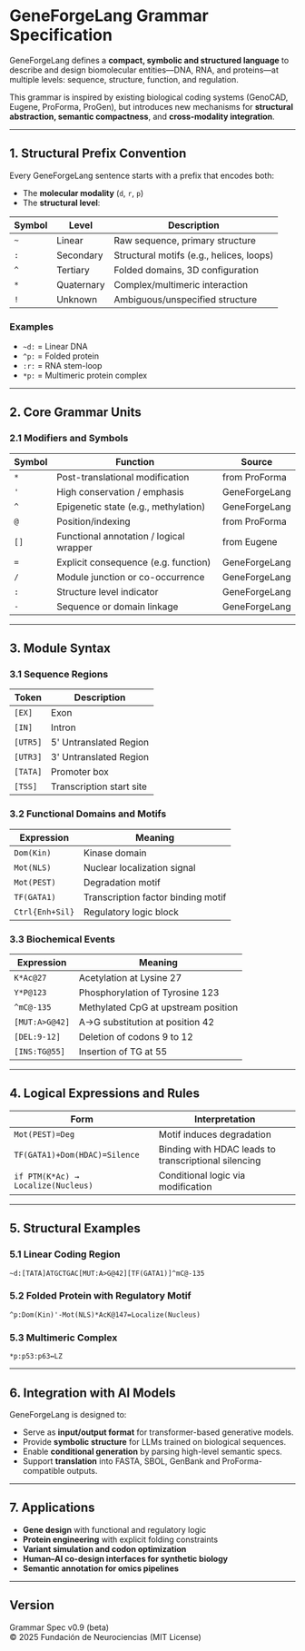 # **GeneForgeLang Grammar Specification**

GeneForgeLang defines a **compact, symbolic and structured language** to describe and design biomolecular entities—DNA, RNA, and proteins—at multiple levels: sequence, structure, function, and regulation.

This grammar is inspired by existing biological coding systems (GenoCAD, Eugene, ProForma, ProGen), but introduces new mechanisms for **structural abstraction, semantic compactness**, and **cross-modality integration**.

---

## **1. Structural Prefix Convention**

Every GeneForgeLang sentence starts with a prefix that encodes both:

- The **molecular modality** (`d`, `r`, `p`)  
- The **structural level**:

| Symbol | Level         | Description                                |
|--------|---------------|--------------------------------------------|
| `~`    | Linear        | Raw sequence, primary structure            |
| `:`    | Secondary     | Structural motifs (e.g., helices, loops)   |
| `^`    | Tertiary      | Folded domains, 3D configuration           |
| `*`    | Quaternary    | Complex/multimeric interaction             |
| `!`    | Unknown       | Ambiguous/unspecified structure            |

### Examples

- `~d:` = Linear DNA  
- `^p:` = Folded protein  
- `:r:` = RNA stem-loop  
- `*p:` = Multimeric protein complex  

---

## **2. Core Grammar Units**

### 2.1 Modifiers and Symbols

| Symbol | Function                                   | Source            |
|--------|--------------------------------------------|-------------------|
| `*`    | Post-translational modification            | from ProForma     |
| `'`    | High conservation / emphasis               | GeneForgeLang     |
| `^`    | Epigenetic state (e.g., methylation)       | GeneForgeLang     |
| `@`    | Position/indexing                          | from ProForma     |
| `[]`   | Functional annotation / logical wrapper     | from Eugene       |
| `=`    | Explicit consequence (e.g. function)        | GeneForgeLang     |
| `/`    | Module junction or co-occurrence            | GeneForgeLang     |
| `:`    | Structure level indicator                   | GeneForgeLang     |
| `-`    | Sequence or domain linkage                  | GeneForgeLang     |

---

## **3. Module Syntax**

### 3.1 Sequence Regions

| Token        | Description               |
|--------------|---------------------------|
| `[EX]`       | Exon                      |
| `[IN]`       | Intron                    |
| `[UTR5]`     | 5' Untranslated Region    |
| `[UTR3]`     | 3' Untranslated Region    |
| `[TATA]`     | Promoter box              |
| `[TSS]`      | Transcription start site  |

### 3.2 Functional Domains and Motifs

| Expression           | Meaning                                  |
|----------------------|------------------------------------------|
| `Dom(Kin)`           | Kinase domain                            |
| `Mot(NLS)`           | Nuclear localization signal              |
| `Mot(PEST)`          | Degradation motif                        |
| `TF(GATA1)`          | Transcription factor binding motif       |
| `Ctrl{Enh+Sil}`      | Regulatory logic block                   |

### 3.3 Biochemical Events

| Expression           | Meaning                                  |
|----------------------|------------------------------------------|
| `K*Ac@27`            | Acetylation at Lysine 27                 |
| `Y*P@123`            | Phosphorylation of Tyrosine 123          |
| `^mC@-135`           | Methylated CpG at upstream position      |
| `[MUT:A>G@42]`        | A→G substitution at position 42         |
| `[DEL:9-12]`          | Deletion of codons 9 to 12              |
| `[INS:TG@55]`         | Insertion of TG at 55                   |

---

## **4. Logical Expressions and Rules**

| Form                          | Interpretation                                         |
|-------------------------------|--------------------------------------------------------|
| `Mot(PEST)=Deg`               | Motif induces degradation                             |
| `TF(GATA1)+Dom(HDAC)=Silence` | Binding with HDAC leads to transcriptional silencing |
| `if PTM(K*Ac) → Localize(Nucleus)` | Conditional logic via modification            |

---

## **5. Structural Examples**

### 5.1 Linear Coding Region

```text
~d:[TATA]ATGCTGAC[MUT:A>G@42][TF(GATA1)]^mC@-135
```

### 5.2 Folded Protein with Regulatory Motif

```text
^p:Dom(Kin)'-Mot(NLS)*AcK@147=Localize(Nucleus)
```

### 5.3 Multimeric Complex

```text
*p:p53:p63↔LZ
```

---

## **6. Integration with AI Models**

GeneForgeLang is designed to:

- Serve as **input/output format** for transformer-based generative models.
- Provide **symbolic structure** for LLMs trained on biological sequences.
- Enable **conditional generation** by parsing high-level semantic specs.
- Support **translation** into FASTA, SBOL, GenBank and ProForma-compatible outputs.

---

## **7. Applications**

- **Gene design** with functional and regulatory logic
- **Protein engineering** with explicit folding constraints
- **Variant simulation and codon optimization**
- **Human–AI co-design interfaces for synthetic biology**
- **Semantic annotation for omics pipelines**

---

## **Version**

Grammar Spec v0.9 (beta)  
© 2025 Fundación de Neurociencias (MIT License)
